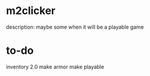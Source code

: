 # m2clicker

  description: maybe some when it will be a playable game

# to-do
  inventory 2.0
  make armor
  make playable